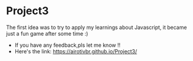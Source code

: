 # Project3

The first idea was to try to apply my learnings about Javascript, it became just a fun game after some time :)

- If you have any feedback,pls let me know !!
- Here's the link: https://airotivbr.github.io/Project3/
